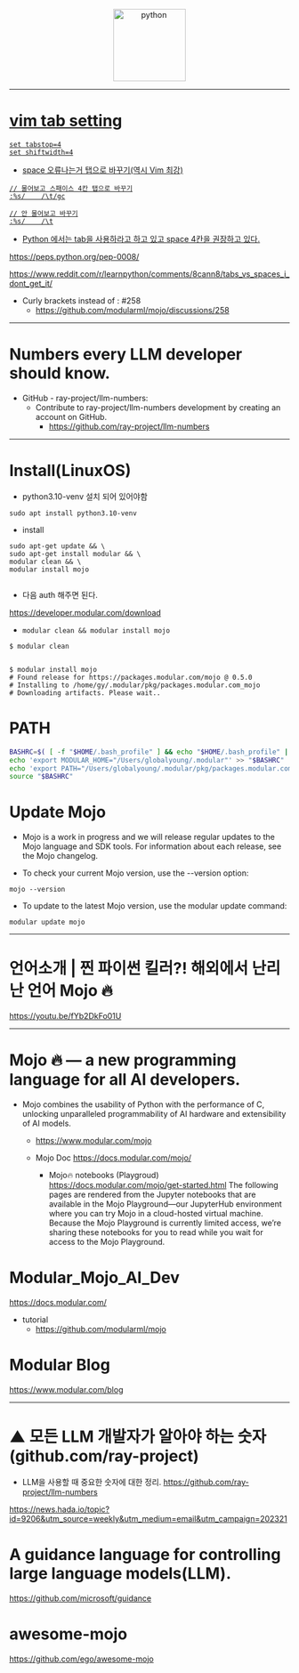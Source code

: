 <p align="center">
  <a href="https://www.modular.com/"><img alt="python" width="130px" src="https://user-images.githubusercontent.com/67513038/236720090-fd0d6b3f-5c81-46f4-9df7-94c458a80622.png">  
</p>

<hr>


# vim tab setting

```
set tabstop=4
set shiftwidth=4
```

- space 오류나는거 탭으로 바꾸기(역시 Vim 최강)
```
// 물어보고 스패이스 4칸 탭으로 바꾸기
:%s/    /\t/gc

// 안 물어보고 바꾸기
:%s/    /\t
```

- Python 에서는 tab을 사용하라고 하고 있고 space 4칸을 권장하고 있다. 

https://peps.python.org/pep-0008/

https://www.reddit.com/r/learnpython/comments/8cann8/tabs_vs_spaces_i_dont_get_it/

- Curly brackets instead of : #258 
  - https://github.com/modularml/mojo/discussions/258

<hr>

# Numbers every LLM developer should know. 
- GitHub - ray-project/llm-numbers: 
  - Contribute to ray-project/llm-numbers development by creating an account on GitHub.
    - https://github.com/ray-project/llm-numbers


<hr>

# Install(LinuxOS)

- python3.10-venv 설치 되어 있어야함
```
sudo apt install python3.10-venv
```

- install

```
sudo apt-get update && \
sudo apt-get install modular && \
modular clean && \
modular install mojo


```

- 다음 auth 해주면 된다. 

https://developer.modular.com/download

- ```modular clean && modular install mojo```

```
$ modular clean

 
$ modular install mojo
# Found release for https://packages.modular.com/mojo @ 0.5.0
# Installing to /home/gy/.modular/pkg/packages.modular.com_mojo
# Downloading artifacts. Please wait..
```


# PATH

```bash
BASHRC=$( [ -f "$HOME/.bash_profile" ] && echo "$HOME/.bash_profile" || echo "$HOME/.bashrc" )
echo 'export MODULAR_HOME="/Users/globalyoung/.modular"' >> "$BASHRC"
echo 'export PATH="/Users/globalyoung/.modular/pkg/packages.modular.com_mojo/bin:$PATH"' >> "$BASHRC"
source "$BASHRC"
```

# Update Mojo

- Mojo is a work in progress and we will release regular updates to the Mojo language and SDK tools. For information about each release, see the Mojo changelog.

- To check your current Mojo version, use the --version option:

```
mojo --version
```

- To update to the latest Mojo version, use the modular update command:

```
modular update mojo
```

<hr>

# 언어소개 | 찐 파이썬 킬러?! 해외에서 난리난 언어 Mojo 🔥

https://youtu.be/fYb2DkFo01U

<hr>

# Mojo 🔥 — a new programming language for all AI developers.

- Mojo combines the usability of Python with the performance of C, unlocking unparalleled programmability of AI hardware and extensibility of AI models.

  - https://www.modular.com/mojo

  - Mojo Doc https://docs.modular.com/mojo/

    - Mojo🔥 notebooks (Playgroud)
    https://docs.modular.com/mojo/get-started.html
    The following pages are rendered from the Jupyter notebooks that are available in the Mojo Playground—our JupyterHub environment where you can try Mojo in a cloud-hosted virtual machine.
    Because the Mojo Playground is currently limited access, we’re sharing these notebooks for you to read while you wait for access to the Mojo Playground.

# Modular_Mojo_AI_Dev

https://docs.modular.com/

- tutorial
  - https://github.com/modularml/mojo

# Modular Blog

https://www.modular.com/blog

<hr>

# ▲ 모든 LLM 개발자가 알아야 하는 숫자 (github.com/ray-project)

- LLM을 사용할 때 중요한 숫자에 대한 정리. https://github.com/ray-project/llm-numbers

https://news.hada.io/topic?id=9206&utm_source=weekly&utm_medium=email&utm_campaign=202321

# A guidance language for controlling large language models(LLM).

https://github.com/microsoft/guidance

# awesome-mojo

https://github.com/ego/awesome-mojo
